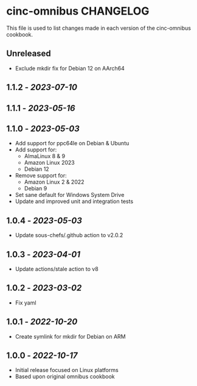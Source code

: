 # cinc-omnibus CHANGELOG

This file is used to list changes made in each version of the cinc-omnibus cookbook.

## Unreleased

- Exclude mkdir fix for Debian 12 on AArch64

## 1.1.2 - *2023-07-10*

## 1.1.1 - *2023-05-16*

## 1.1.0 - *2023-05-03*

- Add support for ppc64le on Debian & Ubuntu
- Add support for:
  - AlmaLinux 8 & 9
  - Amazon Linux 2023
  - Debian 12
- Remove support for:
  - Amazon Linux 2 & 2022
  - Debian 9
- Set sane default for Windows System Drive
- Update and improved unit and integration tests

## 1.0.4 - *2023-05-03*

- Update sous-chefs/.github action to v2.0.2

## 1.0.3 - *2023-04-01*

- Update actions/stale action to v8

## 1.0.2 - *2023-03-02*

- Fix yaml

## 1.0.1 - *2022-10-20*

- Create symlink for mkdir for Debian on ARM

## 1.0.0 - *2022-10-17*

- Initial release focused on Linux platforms
- Based upon original omnibus cookbook
